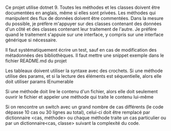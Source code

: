 Ce projet utilise dotnet 9.
Toutes les méthodes et les classes doivent être documentées en anglais, même si elles sont privées.
Les méthodes qui manipulent des flux de données doivent être commentées.
Dans la mesure du possible, je préfère m'appuyer sur des classes contenant des données d'un côté et des classes contenant leur traitement de l'autre. Je préfère quand le traitement s'appuie sur une interface, y compris sur une interface générique si nécessaire.

Il faut systématiquement écrire un test, sauf en cas de modification des métadonnées des bibliothèques.
Il faut mettre une snippet exemple dans le fichier README.md du projet

Les tableaux doivent utiliser la syntaxe avec des crochets.
Si une méthode utilise des params, et si la lecture des éléments est séquentielle, alors elle doit utiliser params IEnumerable<T>

Si une méthode doit lire le contenu d'un fichier, alors elle doit seulement ouvrir le fichier et appeler une méthode qui traite le contenu lui-même

Si on rencontre un switch avec un grand nombre de cas différents (le code dépasse 10 cas ou 30 lignes au total), celui-ci doit être remplacé par dictionnaire <cas, méthode> ou chaque méthode traite un cas particulier ou par un dictionnaire<cas, classe> suivant la complexité du code.
